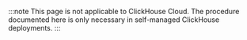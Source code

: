 
:::note
This page is not applicable to ClickHouse Cloud. The procedure documented here is only necessary in self-managed ClickHouse deployments.
:::
